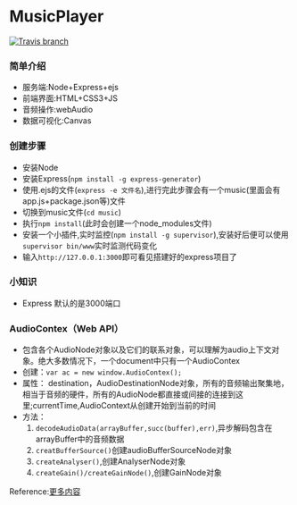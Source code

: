 # MusicPlayer
[![Travis branch](https://img.shields.io/travis/qiaojm/MusicPlayer/master.svg)](https://travis-ci.org/qiaojm/MusicPlayer)
### 简单介绍
- 服务端:Node+Express+ejs
- 前端界面:HTML+CSS3+JS
- 音频操作:webAudio
- 数据可视化:Canvas

### 创建步骤
- 安装Node
- 安装Express(```npm install -g express-generator```)
- 使用.ejs的文件(```express -e 文件名```),进行完此步骤会有一个music(里面会有app.js+package.json等)文件
- 切换到music文件(```cd music```)
- 执行```npm install```(此时会创建一个node_modules文件)
- 安装一个小插件,实时监控(```npm install -g supervisor```),安装好后便可以使用```supervisor bin/www```实时监测代码变化
- 输入```http://127.0.0.1:3000```即可看见搭建好的express项目了

### 小知识
- Express 默认的是3000端口

### AudioContex（Web API）
- 包含各个AudioNode对象以及它们的联系对象，可以理解为audio上下文对象。绝大多数情况下，一个document中只有一个AudioContex
- 创建：```var ac = new window.AudioContex();```
- 属性： destination，AudioDestinationNode对象，所有的音频输出聚集地，相当于音频的硬件，所有的AudioNode都直接或间接的连接到这里;currentTime,AudioContext从创建开始到当前的时间
- 方法：
  1. ```decodeAudioData(arrayBuffer,succ(buffer),err)```,异步解码包含在arrayBuffer中的音频数据
  2. ```creatBufferSource()```创建audioBufferSourceNode对象
  3. ```createAnalyser()```,创建AnalyserNode对象
  4. ```createGain()/createGainNode()```,创建GainNode对象

Reference:[更多内容](https://developer.mozilla.org/zh-CN/docs/Web/API/AudioContext)

          
